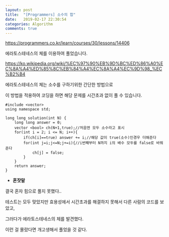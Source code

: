 ```yaml
---
layout: post
title:  "[Programmers] 소수의 합"
date:   2019-02-17 22:30:54
categories: Algorithm
comments: true
---
```


https://programmers.co.kr/learn/courses/30/lessons/14406  

에라토스테네스의 체를 이용하여 풀었습니다.  

https://ko.wikipedia.org/wiki/%EC%97%90%EB%9D%BC%ED%86%A0%EC%8A%A4%ED%85%8C%EB%84%A4%EC%8A%A4%EC%9D%98_%EC%B2%B4  

에라토스테네스의 체는 소수를 구하기위한 간단한 방법으로  

이 방법을 적용하여 코딩을 하면 해당 문제를 시간초과 없이 풀 수 있습니다.  


~~~
#include <vector>
using namespace std;
 
long long solution(int N) {
    long long answer = 0;
    vector <bool> ch(N+1,true);//처음엔 모두 소수라고 표시
    for(int i = 2; i <= N; i++){
        if(ch[i]==true) answer += i;//해당 값이 true(소수)인경우 더해준다
        for(int j=i;j<=N;j+=i){//i번째부터 N까지 i의 배수 모두를 false로 바꿔준다
            ch[j] = false;
        }
    }
    return answer;
}
~~~

- **혼잣말**

결국 혼자 힘으로 풀지 못했다..  

테스트는 모두 맞았지만 효용성에서 시간초과를 해결하지 못해서 다른 사람의 코드를 보았고,  

그러다가 에라토스테네스의 체를 발견했다.  

이런 걸 몰랐다면 개고생해서 풀었을 것 같다.  

